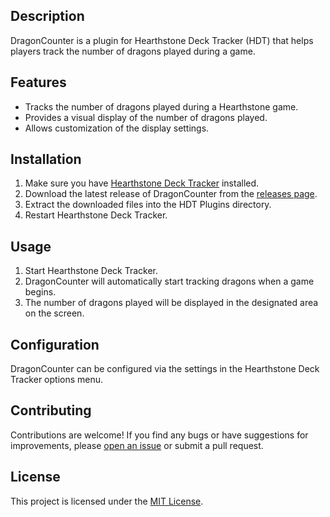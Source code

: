 ## Description

DragonCounter is a plugin for Hearthstone Deck Tracker (HDT) that helps players track the number of dragons played during a game.

## Features

- Tracks the number of dragons played during a Hearthstone game.
- Provides a visual display of the number of dragons played.
- Allows customization of the display settings.

## Installation

1. Make sure you have [Hearthstone Deck Tracker](https://hsreplay.net/downloads/) installed.
2. Download the latest release of DragonCounter from the [releases page](https://github.com/Respawnedx/DragonCounter/releases).
3. Extract the downloaded files into the HDT Plugins directory.
4. Restart Hearthstone Deck Tracker.

## Usage

1. Start Hearthstone Deck Tracker.
2. DragonCounter will automatically start tracking dragons when a game begins.
3. The number of dragons played will be displayed in the designated area on the screen.

## Configuration

DragonCounter can be configured via the settings in the Hearthstone Deck Tracker options menu.

## Contributing

Contributions are welcome! If you find any bugs or have suggestions for improvements, please [open an issue](https://github.com/Respawnedx/DragonCounter/issues) or submit a pull request.

## License

This project is licensed under the [MIT License](LICENSE).
